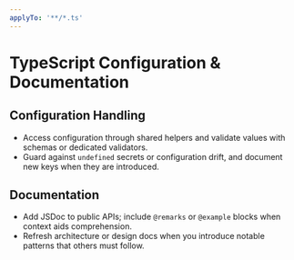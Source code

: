 ```yaml
---
applyTo: '**/*.ts'
---
```


# TypeScript Configuration & Documentation

## Configuration Handling
- Access configuration through shared helpers and validate values with schemas or dedicated validators.
- Guard against `undefined` secrets or configuration drift, and document new keys when they are introduced.

## Documentation
- Add JSDoc to public APIs; include `@remarks` or `@example` blocks when context aids comprehension.
- Refresh architecture or design docs when you introduce notable patterns that others must follow.
